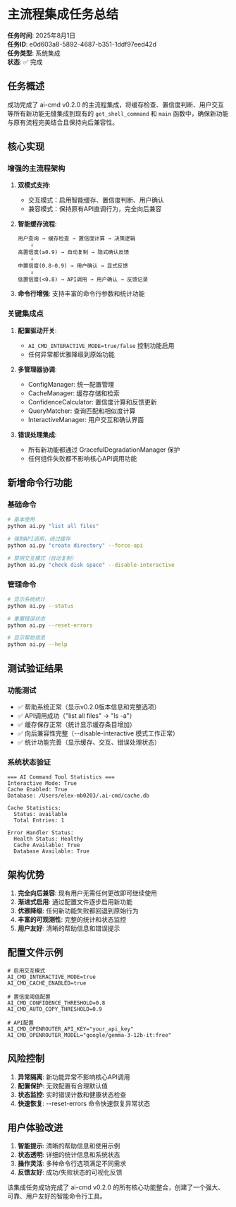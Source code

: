 # 主流程集成任务总结

**任务时间**: 2025年8月1日  
**任务ID**: e0d603a8-5892-4687-b351-1ddf97eed42d  
**任务类型**: 系统集成  
**状态**: ✅ 完成

## 任务概述

成功完成了 ai-cmd v0.2.0 的主流程集成，将缓存检查、置信度判断、用户交互等所有新功能无缝集成到现有的 `get_shell_command` 和 `main` 函数中，确保新功能与原有流程完美结合且保持向后兼容性。

## 核心实现

### 增强的主流程架构
1. **双模式支持**: 
   - 交互模式：启用智能缓存、置信度判断、用户确认
   - 兼容模式：保持原有API直调行为，完全向后兼容

2. **智能缓存流程**:
   ```
   用户查询 → 缓存检查 → 置信度计算 → 决策逻辑
       ↓
   高置信度(≥0.9) → 自动复制 → 隐式确认反馈
       ↓
   中置信度(0.8-0.9) → 用户确认 → 显式反馈
       ↓  
   低置信度(<0.8) → API调用 → 用户确认 → 反馈记录
   ```

3. **命令行增强**: 支持丰富的命令行参数和统计功能

### 关键集成点

1. **配置驱动开关**:
   - `AI_CMD_INTERACTIVE_MODE=true/false` 控制功能启用
   - 任何异常都优雅降级到原始功能

2. **多管理器协调**:
   - ConfigManager: 统一配置管理
   - CacheManager: 缓存存储和检索  
   - ConfidenceCalculator: 置信度计算和反馈更新
   - QueryMatcher: 查询匹配和相似度计算
   - InteractiveManager: 用户交互和确认界面

3. **错误处理集成**:
   - 所有新功能都通过 GracefulDegradationManager 保护
   - 任何组件失败都不影响核心API调用功能

## 新增命令行功能

### 基础命令
```bash
# 基本使用
python ai.py "list all files"

# 强制API调用，绕过缓存
python ai.py "create directory" --force-api

# 禁用交互模式（自动复制）
python ai.py "check disk space" --disable-interactive
```

### 管理命令
```bash
# 显示系统统计
python ai.py --status

# 重置错误状态
python ai.py --reset-errors

# 显示帮助信息
python ai.py --help
```

## 测试验证结果

### 功能测试
- ✅ 帮助系统正常（显示v0.2.0版本信息和完整选项）
- ✅ API调用成功（"list all files" → "ls -a"）
- ✅ 缓存保存正常（统计显示缓存条目增加）
- ✅ 向后兼容性完整（--disable-interactive 模式工作正常）
- ✅ 统计功能完善（显示缓存、交互、错误处理状态）

### 系统状态验证
```
=== AI Command Tool Statistics ===
Interactive Mode: True
Cache Enabled: True
Database: /Users/elex-mb0203/.ai-cmd/cache.db

Cache Statistics:
  Status: available
  Total Entries: 1

Error Handler Status:
  Health Status: Healthy
  Cache Available: True
  Database Available: True
```

## 架构优势

1. **完全向后兼容**: 现有用户无需任何更改即可继续使用
2. **渐进式启用**: 通过配置文件逐步启用新功能
3. **优雅降级**: 任何新功能失败都回退到原始行为
4. **丰富的可观测性**: 完整的统计和状态监控
5. **用户友好**: 清晰的帮助信息和错误提示

## 配置文件示例

```properties
# 启用交互模式
AI_CMD_INTERACTIVE_MODE=true
AI_CMD_CACHE_ENABLED=true

# 置信度阈值配置
AI_CMD_CONFIDENCE_THRESHOLD=0.8
AI_CMD_AUTO_COPY_THRESHOLD=0.9

# API配置
AI_CMD_OPENROUTER_API_KEY="your_api_key"
AI_CMD_OPENROUTER_MODEL="google/gemma-3-12b-it:free"
```

## 风险控制

1. **异常隔离**: 新功能异常不影响核心API调用
2. **配置保护**: 无效配置有合理默认值
3. **状态监控**: 实时错误计数和健康状态检查
4. **快速恢复**: --reset-errors 命令快速恢复异常状态

## 用户体验改进

1. **智能提示**: 清晰的帮助信息和使用示例
2. **状态透明**: 详细的统计信息和系统状态
3. **操作灵活**: 多种命令行选项满足不同需求
4. **反馈友好**: 成功/失败状态的可视化反馈

该集成任务成功完成了 ai-cmd v0.2.0 的所有核心功能整合，创建了一个强大、可靠、用户友好的智能命令行工具。
